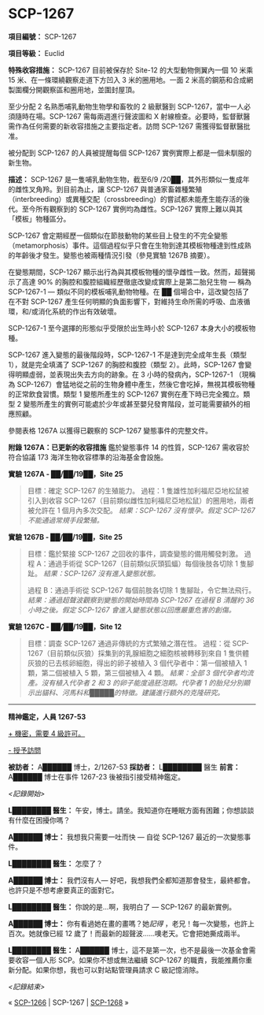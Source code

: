 # SCP-1267
                        


**項目編號：** SCP-1267

**項目等級：** Euclid

**特殊收容措施：** SCP-1267 目前被保存於 Site-12 的大型動物側翼內一個 10 米乘 15 米、在一條環繞觀察走道下方凹入 3 米的圈用地。一面 2 米高的鋼筋和合成網製圍欄分開觀察區和圈用地，並圍封屋頂。

至少分配 2 名熟悉哺乳動物生物學和畜牧的 2 級獸醫到 SCP-1267，當中一人必須隨時在場。SCP-1267 需每兩週進行聲波圖和 X 射線檢查。必要時，監督獸醫需作為任何需要的新收容措施之主要指定者。訪問 SCP-1267 需獲得監督獸醫批准。

被分配到 SCP-1267 的人員被提醒每個 SCP-1267 實例實際上都是一個未馴服的新生物。

**描述：** SCP-1267 是一隻哺乳動物生物，截至6/9 /20██，其外形類似一隻成年的雌性叉角羚。到目前為止，讓 SCP-1267 與普通家畜雜種繁殖（interbreeding）或異種交配（crossbreeding）的嘗試都未能產生能存活的後代。至今所有觀察到的 SCP-1267 實例均為雌性。SCP-1267 實際上難以與其「模板」物種區分。

SCP-1267 會定期經歷一個類似在節肢動物的某些目上發生的不完全變態（metamorphosis）事件。這個過程似乎只會在生物到達其模板物種達到性成熟的年齡後才發生。變態也被兩種情況引發（參見實驗 1267B 摘要）。

在變態期間，SCP-1267 顯示出行為與其模板物種的懷孕雌性一致。然而，超聲揭示了高達 90% 的胸腔和腹腔組織經歷徹底改變成實際上是第二胎兒生物 — 稱為 SCP-1267-1 — 類似不同的模板哺乳動物物種。在 ██ 個場合中，這改變包括了在不對 SCP-1267 產生任何明顯的負面影響下，對維持生命所需的呼吸、血液循環，和/或消化系統的作出有效破壞。

SCP-1267-1 至今選擇的形態似乎受限於出生時小於 SCP-1267 本身大小的模板物種。

SCP-1267 進入變態的最後階段時，SCP-1267-1 不是達到完全成年生長（類型 1），就是完全填滿了 SCP-1267 的胸腔和腹腔（類型 2）。此時，SCP-1267 會變得明顯虛弱，並表現出失去方向的跡象。在 3 小時的發病內，SCP-1267-1 （現稱為 SCP-1267）會猛地從之前的生物身體中產生，然後它會吃掉，無視其模板物種的正常飲食習慣。類型 1 變態所產生的 SCP-1267 實例在產下時已完全獨立。類型 2 變態所產生的實例可能處於少年或甚至嬰兒發育階段，並可能需要額外的相應照顧。

參閱表格 1267A 以獲得已觀察的 SCP-1267 變態事件的完整文件。

**附錄 1267A：已更新的收容措施** 
鑑於變態事件 14 的性質，SCP-1267 需收容於符合協議 173 海洋生物收容標準的沿海基金會設施。

**實驗 1267A - ██/██/19██，Site 25** 


> 目標：確定 SCP-1267 的生殖能力。
過程：1 隻雄性加利福尼亞地松鼠被引入到收容 SCP-1267（目前類似雌性加利福尼亞地松鼠）的圈用地，兩者被允許在 1 個月內多次交配。
*結果：SCP-1267 沒有懷孕。假定 SCP-1267 不能通過常規手段繁殖。* 
> 

**實驗 1267B - ██/██/19██，Site 25** 


> 目標：鑑於緊接 SCP-1267 之回收的事件，調查變態的備用觸發刺激。
過程 A：通過手術從 SCP-1267（目前類似灰頭狐蝠）每個後肢各切除 1 隻腳趾。
*結果：SCP-1267 沒有進入變態狀態。* 
> 
> 過程 B：通過手術從 SCP-1267 每個前肢各切除 1 隻腳趾，令它無法飛行。
*結果：通過超聲波觀察到變態的開始時間為 SCP-1267 在過程 B 清醒約 36 小時之後。假定 SCP-1267 會進入變態狀態以回應嚴重危害的創傷。* 
> 

**實驗 1267C - ██/██/19██，Site 12** 


> 目標：調查 SCP-1267 通過非傳統的方式繁殖之潛在性。
過程：從 SCP-1267（目前類似灰狼）採集到的乳腺細胞之細胞核被轉移到來自 1 隻供體灰狼的已去核卵細胞，得出的卵子被植入 3 個代孕者中：第一個被植入 1 顆，第二個被植入 5 顆，第三個被植入 4 顆。
*結果：全部 3 個代孕者均流產。沒有植入代孕者 2 和 3 的卵子能度過胚泡期。代孕者 1 的胎兒分別顯示出貓科、河馬科和█████的特徵。建議進行額外的克隆研究。* 
> 


---

**精神鑑定，人員 1267-53** 


<a shape='rect' class='collapsible-block-link' href='javascript:;'>+&#160;&#27231;&#23494;&#65292;&#38656;&#35201;&#160;4&#160;&#32026;&#35377;&#21487;&#12290;</a>

<a shape='rect' class='collapsible-block-link' href='javascript:;'>-&#160;&#25480;&#20104;&#35370;&#21839;</a>

**被訪者：** A██████ 博士，2/1267-53
**採訪者：** L████████ 醫生
**前言：** A██████ 博士在事件 1267-23 後被指引接受精神鑑定。

*<記錄開始>* 

**L████████ 醫生：** 午安，博士。請坐。我知道你在睡眠方面有困難；你想談談有什麼在困擾你嗎？

**A██████ 博士：** 我想我只需要一吐而快 — 自從 SCP-1267 最近的一次變態事件。

**L████████ 醫生：** 怎麼了？

**A██████ 博士：** 我們沒有人— 好吧，我想我們全都知道那會發生，最終都會。也許只是不想考慮要真正的面對它。

**L████████ 醫生：** 你說的是…啊，我明白了 — SCP-1267 的最新實例。

**A██████ 博士：** 你有看過她在畫的畫嗎？她*記得* ，老兄！每一次變態，也許上百次。她就像已經 12 歲了！而最新的超聲波……噢老天。它會把她撕成兩半。

**L████████ 醫生：** A██████ 博士，這不是第一次，也不是最後一次基金會需要收容一個人形 SCP。如果你不想或無法繼續 SCP-1267 的職責，我能推薦你重新分配。如果你想，我也可以對站點管理員請求 C 級記憶消除。

*<記錄結束>* 






« [SCP-1266](/scp-1266) | SCP-1267 | [SCP-1268](/scp-1268) »





                    